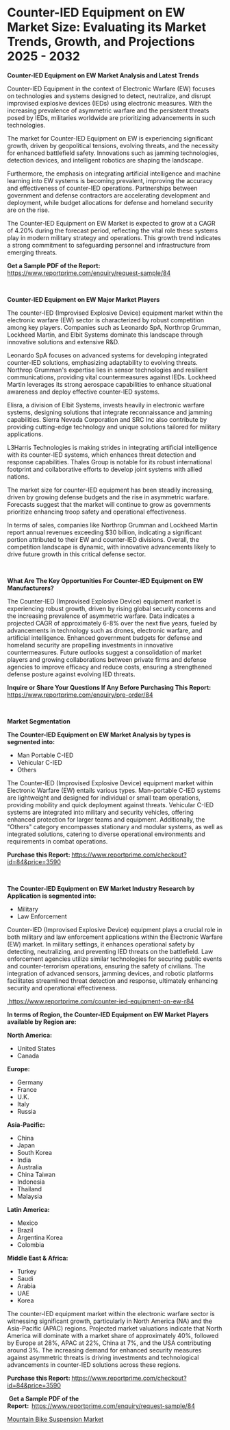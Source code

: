 <p><h1>Counter-IED Equipment on EW Market Size: Evaluating its Market Trends, Growth, and Projections 2025 - 2032</h1></p><p><strong>Counter-IED Equipment on EW Market Analysis and Latest Trends</strong></p>
<p><p>Counter-IED Equipment in the context of Electronic Warfare (EW) focuses on technologies and systems designed to detect, neutralize, and disrupt improvised explosive devices (IEDs) using electronic measures. With the increasing prevalence of asymmetric warfare and the persistent threats posed by IEDs, militaries worldwide are prioritizing advancements in such technologies. </p><p>The market for Counter-IED Equipment on EW is experiencing significant growth, driven by geopolitical tensions, evolving threats, and the necessity for enhanced battlefield safety. Innovations such as jamming technologies, detection devices, and intelligent robotics are shaping the landscape. </p><p>Furthermore, the emphasis on integrating artificial intelligence and machine learning into EW systems is becoming prevalent, improving the accuracy and effectiveness of counter-IED operations. Partnerships between government and defense contractors are accelerating development and deployment, while budget allocations for defense and homeland security are on the rise. </p><p>The Counter-IED Equipment on EW Market is expected to grow at a CAGR of 4.20% during the forecast period, reflecting the vital role these systems play in modern military strategy and operations. This growth trend indicates a strong commitment to safeguarding personnel and infrastructure from emerging threats.</p></p>
<p><strong>Get a Sample PDF of the Report:&nbsp;</strong> <a href="https://www.reportprime.com/enquiry/request-sample/84?utm_campaign=3520&utm_medium=2&utm_source=Github&utm_content=ia&utm_term=17032025&utm_id=counter-ied-equipment-on-ew">https://www.reportprime.com/enquiry/request-sample/84</a></p>
<p>&nbsp;</p>
<p><strong>Counter-IED Equipment on EW Major Market Players</strong></p>
<p><p>The counter-IED (Improvised Explosive Device) equipment market within the electronic warfare (EW) sector is characterized by robust competition among key players. Companies such as Leonardo SpA, Northrop Grumman, Lockheed Martin, and Elbit Systems dominate this landscape through innovative solutions and extensive R&D.</p><p>Leonardo SpA focuses on advanced systems for developing integrated counter-IED solutions, emphasizing adaptability to evolving threats. Northrop Grumman's expertise lies in sensor technologies and resilient communications, providing vital countermeasures against IEDs. Lockheed Martin leverages its strong aerospace capabilities to enhance situational awareness and deploy effective counter-IED systems.</p><p>Elisra, a division of Elbit Systems, invests heavily in electronic warfare systems, designing solutions that integrate reconnaissance and jamming capabilities. Sierra Nevada Corporation and SRC Inc also contribute by providing cutting-edge technology and unique solutions tailored for military applications.</p><p>L3Harris Technologies is making strides in integrating artificial intelligence with its counter-IED systems, which enhances threat detection and response capabilities. Thales Group is notable for its robust international footprint and collaborative efforts to develop joint systems with allied nations.</p><p>The market size for counter-IED equipment has been steadily increasing, driven by growing defense budgets and the rise in asymmetric warfare. Forecasts suggest that the market will continue to grow as governments prioritize enhancing troop safety and operational effectiveness.</p><p>In terms of sales, companies like Northrop Grumman and Lockheed Martin report annual revenues exceeding $30 billion, indicating a significant portion attributed to their EW and counter-IED divisions. Overall, the competition landscape is dynamic, with innovative advancements likely to drive future growth in this critical defense sector.</p></p>
<p>&nbsp;</p>
<p><strong>What Are The Key Opportunities For Counter-IED Equipment on EW Manufacturers?</strong></p>
<p><p>The Counter-IED (Improvised Explosive Device) equipment market is experiencing robust growth, driven by rising global security concerns and the increasing prevalence of asymmetric warfare. Data indicates a projected CAGR of approximately 6-8% over the next five years, fueled by advancements in technology such as drones, electronic warfare, and artificial intelligence. Enhanced government budgets for defense and homeland security are propelling investments in innovative countermeasures. Future outlooks suggest a consolidation of market players and growing collaborations between private firms and defense agencies to improve efficacy and reduce costs, ensuring a strengthened defense posture against evolving IED threats.</p></p>
<p><strong>Inquire or Share Your Questions If Any Before Purchasing This Report:</strong> <a href="https://www.reportprime.com/enquiry/pre-order/84?utm_campaign=3520&utm_medium=2&utm_source=Github&utm_content=ia&utm_term=17032025&utm_id=counter-ied-equipment-on-ew">https://www.reportprime.com/enquiry/pre-order/84</a></p>
<p>&nbsp;</p>
<p><strong>Market Segmentation</strong></p>
<p><strong>The Counter-IED Equipment on EW Market Analysis by types is segmented into:</strong></p>
<p><ul><li>Man Portable C-IED</li><li>Vehicular C-IED</li><li>Others</li></ul></p>
<p><p>The Counter-IED (Improvised Explosive Device) equipment market within Electronic Warfare (EW) entails various types. Man-portable C-IED systems are lightweight and designed for individual or small team operations, providing mobility and quick deployment against threats. Vehicular C-IED systems are integrated into military and security vehicles, offering enhanced protection for larger teams and equipment. Additionally, the "Others" category encompasses stationary and modular systems, as well as integrated solutions, catering to diverse operational environments and requirements in combat operations.</p></p>
<p><strong>Purchase this Report:&nbsp;</strong><a href="https://www.reportprime.com/checkout?id=84&price=3590&utm_campaign=3520&utm_medium=2&utm_source=Github&utm_content=ia&utm_term=17032025&utm_id=counter-ied-equipment-on-ew">https://www.reportprime.com/checkout?id=84&price=3590</a></p>
<p>&nbsp;</p>
<p><strong>The Counter-IED Equipment on EW Market Industry Research by Application is segmented into:</strong></p>
<p><ul><li>Military</li><li>Law Enforcement</li></ul></p>
<p><p>Counter-IED (Improvised Explosive Device) equipment plays a crucial role in both military and law enforcement applications within the Electronic Warfare (EW) market. In military settings, it enhances operational safety by detecting, neutralizing, and preventing IED threats on the battlefield. Law enforcement agencies utilize similar technologies for securing public events and counter-terrorism operations, ensuring the safety of civilians. The integration of advanced sensors, jamming devices, and robotic platforms facilitates streamlined threat detection and response, ultimately enhancing security and operational effectiveness.</p></p>
<p><a href="https://www.reportprime.com/counter-ied-equipment-on-ew-r84?utm_campaign=3520&utm_medium=2&utm_source=Github&utm_content=ia&utm_term=17032025&utm_id=counter-ied-equipment-on-ew">&nbsp;https://www.reportprime.com/counter-ied-equipment-on-ew-r84</a></p>
<p><strong>In terms of Region, the Counter-IED Equipment on EW Market Players available by Region are:</strong></p>
<p>
    <p> <strong> North America: </strong>
        <ul>
            <li>United States</li>
            <li>Canada</li>
        </ul>
        </p> 
    <p> <strong> Europe: </strong>
        <ul>
            <li>Germany</li>
            <li>France</li>
            <li>U.K.</li>
            <li>Italy</li>
            <li>Russia</li>
        </ul>
        </p> 
    <p> <strong> Asia-Pacific: </strong>
        <ul>
            <li>China</li>
            <li>Japan</li>
            <li>South Korea</li>
            <li>India</li>
            <li>Australia</li>
            <li>China Taiwan</li>
            <li>Indonesia</li>
            <li>Thailand</li>
            <li>Malaysia</li>
        </ul>
        </p> 
    <p> <strong> Latin America: </strong>
        <ul>
            <li>Mexico</li>
            <li>Brazil</li>
            <li>Argentina Korea</li>
            <li>Colombia</li>
        </ul>
        </p> 
    <p> <strong> Middle East & Africa: </strong>
        <ul>
            <li>Turkey</li>
            <li>Saudi</li>
            <li>Arabia</li>
            <li>UAE</li>
            <li>Korea</li>
        </ul>
    </p>
    </p>
<p><p>The counter-IED equipment market within the electronic warfare sector is witnessing significant growth, particularly in North America (NA) and the Asia-Pacific (APAC) regions. Projected market valuations indicate that North America will dominate with a market share of approximately 40%, followed by Europe at 28%, APAC at 22%, China at 7%, and the USA contributing around 3%. The increasing demand for enhanced security measures against asymmetric threats is driving investments and technological advancements in counter-IED solutions across these regions.</p></p>
<p><strong>Purchase this Report: </strong><a href="https://www.reportprime.com/checkout?id=84&price=3590&utm_campaign=3520&utm_medium=2&utm_source=Github&utm_content=ia&utm_term=17032025&utm_id=counter-ied-equipment-on-ew">https://www.reportprime.com/checkout?id=84&price=3590</a></p>
<p>&nbsp;<strong>Get a Sample PDF of the Report:&nbsp;&nbsp;</strong><a href="https://www.reportprime.com/enquiry/request-sample/84?utm_campaign=3520&utm_medium=2&utm_source=Github&utm_content=ia&utm_term=17032025&utm_id=counter-ied-equipment-on-ew">https://www.reportprime.com/enquiry/request-sample/84</a></p>
<p><strong></strong></p>
<p><p><a href="https://github.com/naomaroaoonv/Market-Research-Report-List-1/blob/main/mountain-bike-suspension-market.md?utm_campaign=3520&utm_medium=2&utm_source=Github&utm_content=ia&utm_term=17032025&utm_id=counter-ied-equipment-on-ew">Mountain Bike Suspension Market</a></p></p>